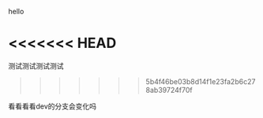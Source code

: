 hello

<<<<<<< HEAD
=======
测试测试测试测试

>>>>>>> 5b4f46be03b8d14f1e23fa2b6c278ab39724f70f



看看看看dev的分支会变化吗